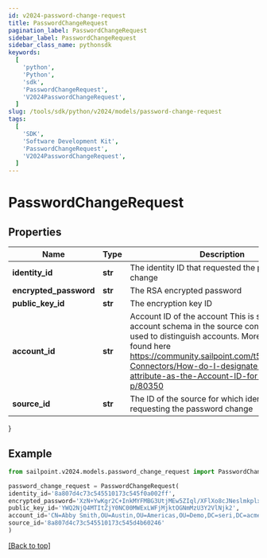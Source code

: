 ```yaml
---
id: v2024-password-change-request
title: PasswordChangeRequest
pagination_label: PasswordChangeRequest
sidebar_label: PasswordChangeRequest
sidebar_class_name: pythonsdk
keywords:
  [
    'python',
    'Python',
    'sdk',
    'PasswordChangeRequest',
    'V2024PasswordChangeRequest',
  ]
slug: /tools/sdk/python/v2024/models/password-change-request
tags:
  [
    'SDK',
    'Software Development Kit',
    'PasswordChangeRequest',
    'V2024PasswordChangeRequest',
  ]
---
```


# PasswordChangeRequest

## Properties

| Name | Type | Description | Notes |
| --- | --- | --- | --- |
| **identity_id** | **str** | The identity ID that requested the password change | [optional] |
| **encrypted_password** | **str** | The RSA encrypted password | [optional] |
| **public_key_id** | **str** | The encryption key ID | [optional] |
| **account_id** | **str** | Account ID of the account This is specified per account schema in the source configuration. It is used to distinguish accounts. More info can be found here https://community.sailpoint.com/t5/IdentityNow-Connectors/How-do-I-designate-an-account-attribute-as-the-Account-ID-for-a/ta-p/80350 | [optional] |
| **source_id** | **str** | The ID of the source for which identity is requesting the password change | [optional] |

}

## Example

```python
from sailpoint.v2024.models.password_change_request import PasswordChangeRequest

password_change_request = PasswordChangeRequest(
identity_id='8a807d4c73c545510173c545f0a002ff',
encrypted_password='XzN+YwKgr2C+InkMYFMBG3UtjMEw5ZIql/XFlXo8cJNeslmkplx6vn4kd4/43IF9STBk5RnzR6XmjpEO+FwHDoiBwYZAkAZK/Iswxk4OdybG6Y4MStJCOCiK8osKr35IMMSV/mbO4wAeltoCk7daTWzTGLiI6UaT5tf+F2EgdjJZ7YqM8W8r7aUWsm3p2Xt01Y46ZRx0QaM91QruiIx2rECFT2pUO0wr+7oQ77jypATyGWRtADsu3YcvCk/6U5MqCnXMzKBcRas7NnZdSL/d5H1GglVGz3VLPMaivG4/oL4chOMmFCRl/zVsGxZ9RhN8rxsRGFFKn+rhExTi+bax3A==',
public_key_id='YWQ2NjQ4MTItZjY0NC00MWExLWFjMjktOGNmMzU3Y2VlNjk2',
account_id='CN=Abby Smith,OU=Austin,OU=Americas,OU=Demo,DC=seri,DC=acme,DC=com',
source_id='8a807d4c73c545510173c545d4b60246'
)

```

[[Back to top]](#)
